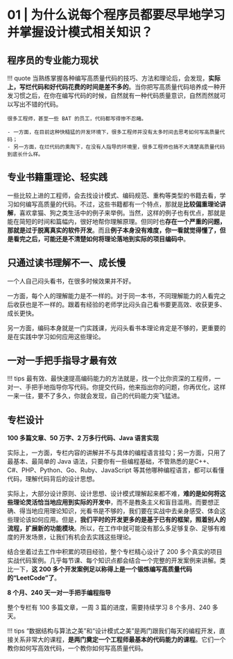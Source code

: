 # 01 | 为什么说每个程序员都要尽早地学习并掌握设计模式相关知识？

## 程序员的专业能力现状

!!! quote
    当熟练掌握各种编写高质量代码的技巧、方法和理论后，会发现，**实际上，写烂代码和好代码花费的时间是差不多的**。当你把写高质量代码培养成一种开发习惯之后，在你在编写代码的时候，自然就有一种代码质量意识，自然而然就可以写出不错的代码。

    很多工程师，甚至一些 BAT 的员工，代码都写得惨不忍睹。
    
    - 一方面，在目前这种快糙猛的开发环境下，很多工程师并没有太多时间去思考如何写高质量代码；
    - 另一方面，在烂代码的熏陶下，在没有人指导的环境里，很多工程师也搞不大清楚高质量代码到底长什么样。

## 专业书籍重理论、轻实践
一些比较上进的工程师，会去找设计模式、编码规范、重构等类型的书籍去看，学习如何编写高质量的代码。不过，这些书籍都有一个特点，那就是**比较偏重理论讲解**，喜欢拿猫、狗之类生活中的例子来举例。当然，这样的例子也有优点，那就是能在简短的时间和篇幅内，很好地帮你理解原理。但同时也**存在一个严重的问题，那就是过于脱离真实的软件开发**。而且**例子本身没有难度，你一看就觉得懂了，但是看完之后，可能还是不清楚如何将理论落地到实际的项目编码中**。

## 只通过读书理解不一、成长慢
一个人自己闷头看书，在很多时候效果并不好。

一方面，每个人的理解能力是不一样的。对于同一本书，不同理解能力的人看完之后收获也是不一样的。跟着有经验的老师学比闷头自己看书要更高效、收获更多、成长更快。

另一方面，编码本身就是一门实践课，光闷头看书本理论肯定是不够的，更重要的是在实践中学习如何应用这些理论。

## 一对一手把手指导才最有效

!!! tips
    最有效、最快速提高编码能力的方法就是，找一个比你资深的工程师，一对一、手把手地指导你写代码。你提交代码，他来指出你的问题，你再优化，这样一来一往，要不了多久，你就会发现，自己的代码能力突飞猛进。


## 专栏设计

**100 多篇文章、50 万字、2 万多行代码、Java 语言实现**

实际上，一方面，专栏内容的讲解并不与具体的编程语言挂勾；另一方面，只用了最基本、最简单的 Java 语法，只要你有一些编程基础，不管熟悉的是C++、C#、PHP、Python、Go、Ruby、JavaScript 等其他哪种编程语言，都可以看懂代码，理解代码背后的设计思想。

实际上，大部分设计原则、设计思想、设计模式理解起来都不难，**难的是如何将这些理论灵活恰当地应用到实际的开发中**，而不是教条主义和盲目滥用。而要想正确、得当地应用理论知识，光看书是不够的，我们要在实战中去亲身感受、体会这些理论该如何应用。但是，**我们平时的开发更多的是基于已有的框架，照着别人的流程，扩展新的功能模块**。所以，在工作中就可能没有那么多足够复杂、足够有难度的开发场景，让我们有机会去实践这些理论。

结合坐着过去工作中积累的项目经验，整个专栏精心设计了 200 多个真实的项目实战代码案例。几乎每节课、每个知识点都会结合一个完整的开发案例来讲解。类比一下，**这 200 多个开发案例足以称得上是一个锻炼编写高质量代码的“LeetCode”了**。

**8 个月、240 天一对一手把手编程指导**

整个专栏有 100 多篇文章，一周 3 篇的进度，需要持续学习 8 个多月、240 多天。

!!! tips
    “数据结构与算法之美”和“设计模式之美”是两门跟我们每天的编程开发，直接关系非常大的课程，**是两门奠定一个工程师最基本的代码能力的课程**。它们一个教你如何写高效代码，一个教你如何写高质量代码。